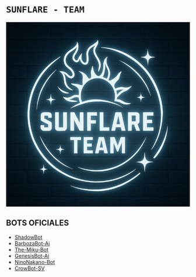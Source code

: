 # `SUNFLARE - TEAM`

![SUN](https://raw.githubusercontent.com/SunFlare-Team/SunFlare-Team/main/sunflare_team_compressed.png)

## BOTS OFICIALES
- [ShadowBot]()
- [BarbozaBot-Ai]()
- [The-Miku-Bot]()
- [GenesisBot-Ai]()
- [NinoNakano-Bot]()
- [CrowBot-SV]()
